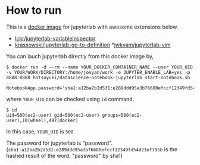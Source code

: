 # How to run

This is a [docker image](https://hub.docker.com/r/hotsuyuki/datascience-notebook-jupyterlab) for jupyterlab with awesome extensions below.

* [lckr/jupyterlab-variableInspector](https://github.com/lckr/jupyterlab-variableInspector)
* [krassowski/jupyterlab-go-to-definition](https://github.com/krassowski/jupyterlab-go-to-definition)
*[jwkvam/jupyterlab-vim](https://github.com/jwkvam/jupyterlab-vim)

You can lauch jupyterlab directly from this docker image by, 

```
$ docker run -d --rm --name YOUR_DOCKER_CONTAINER_NAME --user YOUR_UID -v YOUR/WORK/DIRECTORY:/home/jovyan/work -e JUPYTER_ENABLE_LAB=yes -p 8888:8888 hotsuyuki/datascience-notebook-jupyterlab start-notebook.sh --NotebookApp.password='sha1:a12ba2b2d531:e289ddd95a3b76680efccf12349fd54d21ef795b'
```

where `YOUR_UID` can be checked using `id` command.

```
$ id
uid=500(ec2-user) gid=500(ec2-user) groups=500(ec2-user),10(wheel),497(docker)
```

In this case, `YOUR_UID` is `500`.

The password for jupyterlab is "password".
(`sha1:a12ba2b2d531:e289ddd95a3b76680efccf12349fd54d21ef795b` is the hashed result of the word, "password" by sha1)
